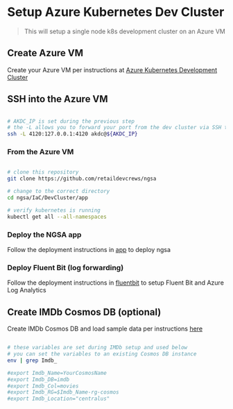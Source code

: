 # Setup Azure Kubernetes Dev Cluster

> This will setup a single node k8s development cluster on an Azure VM

## Create Azure VM

Create your Azure VM per instructions at [Azure Kubernetes Development Cluster](https://github.com/retaildevcrews/akdc)

## SSH into the Azure VM

```bash

# AKDC_IP is set during the previous step
# the -L allows you to forward your port from the dev cluster via SSH tunneling
ssh -L 4120:127.0.0.1:4120 akdc@${AKDC_IP}

```

### From the Azure VM

```bash

# clone this repository
git clone https://github.com/retaildevcrews/ngsa

# change to the correct directory
cd ngsa/IaC/DevCluster/app

# verify kubernetes is running
kubectl get all --all-namespaces

```

### Deploy the NGSA app

Follow the deployment instructions in [app](app/README.md) to deploy ngsa

### Deploy Fluent Bit (log forwarding)

Follow the deployment instructions in [fluentbit](fluentbit/README.md) to setup Fluent Bit and Azure Log Analytics

## Create IMDb Cosmos DB (optional)

Create IMDb Cosmos DB and load sample data per instructions [here](https://github.com/retaildevcrews/imdb)

```bash

# these variables are set during IMDb setup and used below
# you can set the variables to an existing Cosmos DB instance
env | grep Imdb_

#export Imdb_Name=YourCosmosName
#export Imdb_DB=imdb
#export Imdb_Col=movies
#export Imdb_RG=$Imdb_Name-rg-cosmos
#export Imdb_Location="centralus"

```

